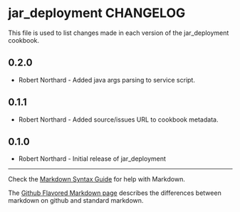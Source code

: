 jar_deployment CHANGELOG
========================

This file is used to list changes made in each version of the jar_deployment cookbook.

0.2.0
-----
- Robert Northard - Added java args parsing to service script.

0.1.1
-----
- Robert Northard - Added source/issues URL to cookbook metadata.

0.1.0
-----
- Robert Northard - Initial release of jar_deployment

- - -
Check the [Markdown Syntax Guide](http://daringfireball.net/projects/markdown/syntax) for help with Markdown.

The [Github Flavored Markdown page](http://github.github.com/github-flavored-markdown/) describes the differences between markdown on github and standard markdown.
